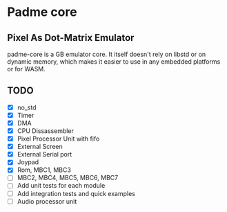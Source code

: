 # Padme core

## Pixel As Dot-Matrix Emulator

padme-core is a GB emulator core. It itself doesn't rely on libstd or on dynamic memory, which makes it easier to use in any embedded platforms or for WASM.

## TODO

- [x] no_std
- [x] Timer
- [x] DMA
- [x] CPU Dissassembler
- [x] Pixel Processor Unit with fifo
- [x] External Screen
- [x] External Serial port
- [x] Joypad
- [x] Rom, MBC1, MBC3
- [ ] MBC2, MBC4, MBC5, MBC6, MBC7
- [ ] Add unit tests for each module
- [ ] Add integration tests and quick examples
- [ ] Audio processor unit
